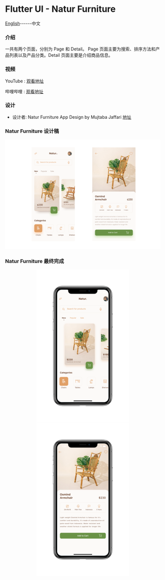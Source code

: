 # Flutter UI - Natur Furniture

[English](README.md)------中文

### 介绍

一共有两个页面，分别为 Page 和 Detail。 Page 页面主要为搜索、排序方法和产品列表以及产品分类。Detail 页面主要是介绍商品信息。

### 视频

YouTube : [观看地址](https://youtu.be/cpwjz6LcZcU)

哔哩哔哩 : [观看地址](https://www.bilibili.com/video/BV1K5411Y7WU/)

### 设计 

 - 设计者:  Natur Furniture App Design by Mujtaba Jaffari  [地址](https://www.uplabs.com/posts/natur-furniture-app-design)  



### Natur Furniture 设计稿

![00](00.png)

### Natur Furniture 最终完成

<div align=center> <img src = '01.png' width = '300' >  <img src = '02.png' width = '300' ></div>




